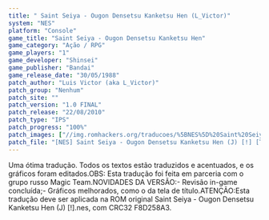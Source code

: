```yaml
---
title: " Saint Seiya - Ougon Densetsu Kanketsu Hen (L_Victor)"
system: "NES"
platform: "Console"
game_title: "Saint Seiya - Ougon Densetsu Kanketsu Hen"
game_category: "Ação / RPG"
game_players: "1"
game_developer: "Shinsei"
game_publisher: "Bandai"
game_release_date: "30/05/1988"
patch_author: "Luis Victor (aka L_Victor)"
patch_group: "Nenhum"
patch_site: ""
patch_version: "1.0 FINAL"
patch_release: "22/08/2010"
patch_type: "IPS"
patch_progress: "100%"
patch_images: ["//img.romhackers.org/traducoes/%5BNES%5D%20Saint%20Seiya%20-%20Ougon%20Densetsu%20Kanketsu%20Hen%20-%20lvictor%20-%201.png","//img.romhackers.org/traducoes/%5BNES%5D%20Saint%20Seiya%20-%20Ougon%20Densetsu%20Kanketsu%20Hen%20-%20lvictor%20-%202.png","//img.romhackers.org/traducoes/%5BNES%5D%20Saint%20Seiya%20-%20Ougon%20Densetsu%20Kanketsu%20Hen%20-%20lvictor%20-%203.png"]
patch_file: "[NES] Saint Seiya - Ougon Densetsu Kanketsu Hen (J) [!] [T-BR] [T-L_Victor G-Nenhum] [V-1.0 FINAL P-100% A-2010].rar"
---
```

Uma ótima tradução. Todos os textos estão traduzidos e acentuados, e os gráficos foram editados.OBS: Esta tradução foi feita em parceria com o grupo russo Magic Team.NOVIDADES DA VERSÃO:- Revisão in-game concluída;- Gráficos melhorados, como o da tela de título.ATENÇÃO:Esta tradução deve ser aplicada na ROM original Saint Seiya - Ougon Densetsu Kanketsu Hen (J) [!].nes, com CRC32 F8D258A3.